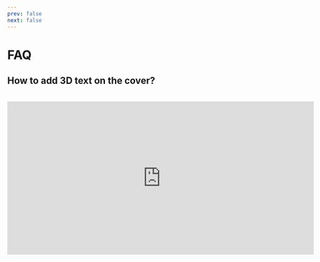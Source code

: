```yaml
---
prev: false
next: false
---
```


# FAQ
## How to add 3D text on the cover?

<br>
<iframe width="700" height="350" src="https://www.youtube.com/embed/axJQDoGB_LE?si=lXyHQpWuDnWyP-J9" title="YouTube video player" frameborder="0" allow="accelerometer; autoplay; clipboard-write; encrypted-media; gyroscope; picture-in-picture; web-share" allowfullscreen></iframe>
